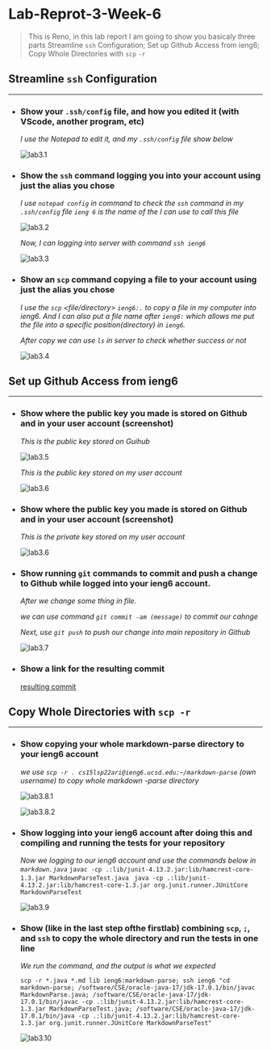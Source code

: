 # Lab-Reprot-3-Week-6

>This is Reno, in this lab report I am going to show you basicaly three parts
>Streamline `ssh` Configuration;  Set up Github Access from ieng6; Copy Whole Directories with `scp`
>`-r`



## Streamline `ssh` Configuration

---

* ### Show your `.ssh/config` file, and how you edited it (with VScode, another program, etc)

    *I use the Notepad to edit it, and my  `.ssh/config` file show below*

    ![lab3.1](lab3.1.png)
* ### Show the `ssh` command logging you into your account using just the alias you chose

    *I use `notepad config` in command to check the `ssh` command in my `.ssh/config` file*
    *`ieng 6` is the name of the I can use to call this file*

    ![lab3.2](lab3.2.png)

    *Now, I can logging into server with command `ssh ieng6`*

    ![lab3.3](lab3.3.png)
* ### Show an `scp` command copying a file to your account using just the alias you chose

    *I use the `scp` <file/directory> `ieng6:.` to copy a file in my computer into ieng6.*
    *And I can also put a file name after `ieng6:` which allows me put the file into a*
    *specific position(directory) in `ieng6`.*

    *After copy we can use `ls` in server to check whether success or not*

    ![lab3.4](lab3.4.png)



## Set up Github Access from ieng6

---

* ### Show where the public key you made is stored on Github and in your user account (screenshot)

    *This is the public key stored on Guihub*
    
    ![lab3.5](lab3.5.png)
    
    *This is the public key stored on my user account*
    
    ![lab3.6](lab3.6.png)
* ### Show where the public key you made is stored on Github and in your user account (screenshot)

    *This is the private key stored on my user account*
    
    ![lab3.6](lab3.6.png)
* ### Show running `git` commands to commit and push a change to Github while logged into your ieng6 account.

    *After we change some thing in file.*

    *we can use command `git commit -am (message)` to commit our cahnge*

    *Next, use `git push` to push our change into main repository in Github*

    ![lab3.7](lab3.7.png)
* ### Show a link for the resulting commit

    [resulting commit](https://github.com/Renowow/markdown-parser/commit/f86e01670db4eda8e505b6c17310c04400956e83)



## Copy Whole Directories with `scp -r`

---

* ### Show copying your whole markdown-parse directory to your ieng6 account

    *we use `scp -r . cs15lsp22ari@ieng6.ucsd.edu:~/markdown-parse` (own username) to copy whole markdown
    -parse directory*

    ![lab3.8.1](lab3.8.1.png)

    ![lab3.8.2](lab3.8.2.png)
* ### Show logging into your ieng6 account after doing this and compiling and running the tests for your repository

    *Now we logging to our ieng6 account and use the commands below in `markdown.java`*
    `javac -cp .:lib/junit-4.13.2.jar:lib/hamcrest-core-1.3.jar MarkdownParseTest.java `
    `java -cp .:lib/junit-4.13.2.jar:lib/hamcrest-core-1.3.jar org.junit.runner.JUnitCore MarkdownParseTest`


    ![lab3.9](lab3.9.png)

* ### Show (like in the last step ofthe firstlab) combining `scp`, `;`, and `ssh` to copy the whole directory and run the tests in one line

    *We run the command, and the output is what we expected*

    ```
    scp -r *.java *.md lib ieng6:markdown-parse; ssh ieng6 "cd markdown-parse; /software/CSE/oracle-java-17/jdk-17.0.1/bin/javac MarkdownParse.java; /software/CSE/oracle-java-17/jdk-17.0.1/bin/javac -cp .:lib/junit-4.13.2.jar:lib/hamcrest-core-1.3.jar MarkdownParseTest.java; /software/CSE/oracle-java-17/jdk-17.0.1/bin/java -cp .:lib/junit-4.13.2.jar:lib/hamcrest-core-1.3.jar org.junit.runner.JUnitCore MarkdownParseTest"
    ```

    ![lab3.10](lab3.10.png)
